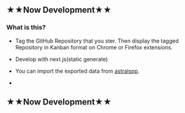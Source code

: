 ## ★★Now Development★★


### What is this?
- Tag the GitHub Repository that you ster. Then display the tagged Repository in Kanban format on Chrome or Firefox extensions.

- Develop with next.js(static generate)

- You can import the exported data from [astralspp](https://app.astralapp.com/).
- 
## ★★Now Development★★

